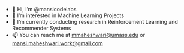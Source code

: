 - 👋 Hi, I’m @mansicodelabs
- 👀 I’m interested in Machine Learning Projects
- 🌱 I’m currently conducting research in Reinforcement Learning and Recommender Systems
- 📫 You can reach me at mmaheshwari@umass.edu or mansi.maheshwari.work@gmail.com


<!---
mansicodelabs/mansicodelabs is a ✨ special ✨ repository because its `README.md` (this file) appears on your GitHub profile.
You can click the Preview link to take a look at your changes.
--->
